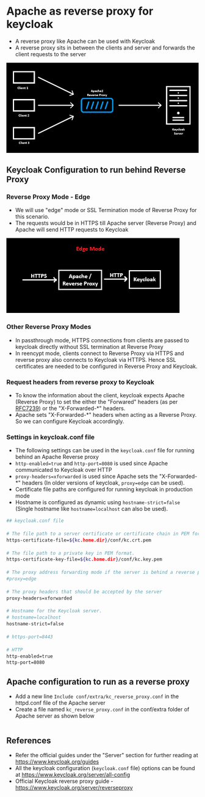 
# Apache as reverse proxy for keycloak 

* A reverse proxy like Apache can be used with Keycloak
* A reverse proxy sits in between the clients and server and forwards the client requests to the server

![keycloak_apache_architecture.png](https://github.com/nagasudhirpulla/taming_python/blob/master/blog/skills/assets/img/keycloak_apache_architecture.png?raw=true?raw=true)

## Keycloak Configuration to run behind Reverse Proxy

### Reverse Proxy Mode - Edge
* We will use "edge" mode or SSL Termination mode of Reverse Proxy for this scenario.
* The requests would be in HTTPS till Apache server (Reverse Proxy) and Apache will send HTTP requests to Keycloak

![keycloak_edge_mode_proxy.png](https://github.com/nagasudhirpulla/taming_python/blob/master/blog/skills/assets/img/keycloak_edge_mode_proxy.png?raw=true)
### Other Reverse Proxy Modes
* In passthrough mode, HTTPS connections from clients are passed to keycloak directly without SSL termination at Reverse Proxy
* In reencypt mode, clients connect to Reverse Proxy via HTTPS and reverse proxy also connects to Keycloak via HTTPS. Hence SSL certificates are needed to be configured in Reverse Proxy and Keycloak.

### Request headers from reverse proxy to Keycloak
* To know the information about the client, keycloak expects Apache (Reverse Proxy) to set the either the "Forwared" headers (as per [RFC7239](https://www.rfc-editor.org/rfc/rfc7239.html)) or the "X-Forwarded-*" headers.
* Apache sets "X-Forwarded-*" headers when acting as a Reverse Proxy. So we can configure Keycloak accordingly.

### Settings in keycloak.conf file
* The following settings can be used in the `keycloak.conf` file for running behind an Apache Reverse proxy
* `http-enabled=true` and `http-port=8080` is used since Apache communicated to Keycloak over HTTP
* `proxy-headers=xforwarded` is used since Apache sets the "X-Forwarded-*" headers (In older versions of keycloak, `proxy=edge` can be used).
* Certificate file paths are configured for running keycloak in production mode
* Hostname is configured as dynamic using  `hostname-strict=false` (Single hostname like `hostname=localhost` can also be used).

```bash
## keycloak.conf file

# The file path to a server certificate or certificate chain in PEM format.
https-certificate-file=${kc.home.dir}/conf/kc.crt.pem

# The file path to a private key in PEM format.
https-certificate-key-file=${kc.home.dir}/conf/kc.key.pem

# The proxy address forwarding mode if the server is behind a reverse proxy.
#proxy=edge

# The proxy headers that should be accepted by the server
proxy-headers=xforwarded

# Hostname for the Keycloak server.
# hostname=localhost
hostname-strict=false

# https-port=8443

# HTTP
http-enabled=true
http-port=8080
```

## Apache configuration to run as a reverse proxy
* Add a new line `Include conf/extra/kc_reverse_proxy.conf` in the httpd.conf file of the Apache server
* Create a file named `kc_reverse_proxy.conf` in the conf/extra folder of Apache server as shown below
```bash

```

## References
* Refer the official guides under the "Server" section for further reading at https://www.keycloak.org/guides
* All the keycloak configuration (`keycloak.conf` file) options can be found at https://www.keycloak.org/server/all-config 
* Official Keycloak reverse proxy guide - https://www.keycloak.org/server/reverseproxy
<!--stackedit_data:
eyJoaXN0b3J5IjpbLTEyMzcxNzM2MzEsLTQ2NDU5NDYxOSwxMD
kwODI0NzYzLC0xMzM0MTUxNjAsLTI0NzQ2Mjg1MSwxNjQ1OTMw
ODgwLC04NDg3MjkwNjMsMTQ0OTYwMTEyNCwtODEzMDk3MDM1LC
0xNzc4MDU1NTEyXX0=
-->